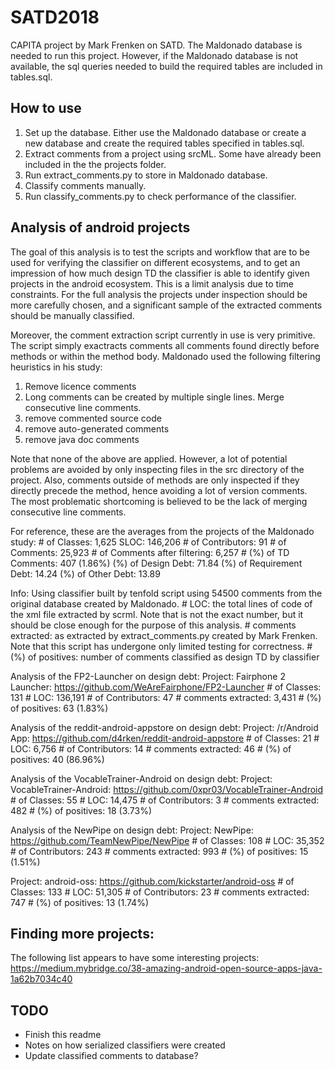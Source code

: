 # SATD2018
CAPITA project by Mark Frenken on SATD. The Maldonado database is needed to run this project.
However, if the Maldonado database is not available, the sql queries needed to build the required
tables are included in tables.sql.

## How to use
1. Set up the database. Either use the Maldonado database or create a new database and create the required tables specified in tables.sql.
2. Extract comments from a project using srcML. Some have already been included in the the projects folder.
3. Run extract_comments.py to store in Maldonado database.
4. Classify comments manually.
5. Run classify_comments.py to check performance of the classifier.

## Analysis of android projects
The goal of this analysis is to test the scripts and workflow that are to be used for verifying the classifier on different ecosystems, and to get an impression of how much design TD the classifier is able to identify given projects in the android ecosystem. This is a limit analysis due to time constraints. For the full analysis the projects under inspection should be more carefully chosen, and a significant sample of the extracted comments should be manually classified.

Moreover, the comment extraction script currently in use is very primitive. The script simply exactracts comments all comments found directly before methods or within the method body. Maldonado used the following filtering heuristics in his study:
1. Remove licence comments
2. Long comments can be created by multiple single lines. Merge consecutive line comments.
3. remove commented source code
4. remove auto-generated comments
5. remove java doc comments

Note that none of the above are applied. However, a lot of potential problems are avoided by only inspecting files in the src directory of the project. Also, comments outside of methods are only inspected if they directly precede the method, hence avoiding a lot of version comments. The most problematic shortcoming is believed to be the lack of merging consecutive line comments.

For reference, these are the averages from the projects of the Maldonado study:
\# of Classes: 1,625
SLOC: 146,206
\# of Contributors: 91
\# of Comments: 25,923
\# of Comments after filtering: 6,257
\# (%) of TD Comments: 407 (1.86%)
(%) of Design Debt: 71.84
(%) of Requirement Debt: 14.24
(%) of Other Debt: 13.89


Info:
Using classifier built by tenfold script using 54500 comments from the original database created by Maldonado.
\# LOC: the total lines of code of the xml file extracted by scrml. Note that is not the exact number, but it should be close enough for the purpose of this analysis.
\# comments extracted: as extracted by extract_comments.py created by Mark Frenken. Note that this script has undergone only limited testing for correctness.
\# (%) of positives: number of comments classified as design TD by classifier

Analysis of the FP2-Launcher on design debt:
Project: Fairphone 2 Launcher: https://github.com/WeAreFairphone/FP2-Launcher
\# of Classes: 131
\# LOC: 136,191
\# of Contributors: 47
\# comments extracted: 3,431
\# (%) of positives: 63 (1.83%)

Analysis of the reddit-android-appstore on design debt:
Project: /r/Android App: https://github.com/d4rken/reddit-android-appstore
\# of Classes: 21
\# LOC: 6,756
\# of Contributors: 14
\# comments extracted: 46
\# (%) of positives: 40 (86.96%)

Analysis of the VocableTrainer-Android on design debt:
Project: VocableTrainer-Android: https://github.com/0xpr03/VocableTrainer-Android
\# of Classes: 55
\# LOC: 14,475
\# of Contributors: 3
\# comments extracted: 482
\# (%) of positives: 18 (3.73%)

Analysis of the NewPipe on design debt:
Project: NewPipe: https://github.com/TeamNewPipe/NewPipe
\# of Classes: 108
\# LOC: 35,352
\# of Contributors: 243
\# comments extracted: 993
\# (%) of positives: 15 (1.51%)

Project: android-oss: https://github.com/kickstarter/android-oss
\# of Classes: 133
\# LOC: 51,305
\# of Contributors: 23
\# comments extracted: 747
\# (%) of positives: 13 (1.74%)

## Finding more projects:
The following list appears to have some interesting projects:
https://medium.mybridge.co/38-amazing-android-open-source-apps-java-1a62b7034c40

## TODO
- Finish this readme
- Notes on how serialized classifiers were created
- Update classified comments to database?
